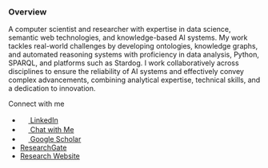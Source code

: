 ### Overview  

A computer scientist and researcher with expertise in data science, 
semantic web technologies, and knowledge-based AI systems. 
My work tackles real-world challenges by developing ontologies, knowledge graphs, 
and automated reasoning systems with proficiency in data analysis, Python, SPARQL, and platforms such as Stardog. 
I work collaboratively across disciplines to ensure the reliability of AI systems and effectively convey complex advancements, 
combining analytical expertise, technical skills, and a dedication to innovation.

Connect with me  
- [<img src="https://cdn-icons-png.flaticon.com/512/145/145807.png" width="16"> LinkedIn](https://www.linkedin.com/in/naeima-hamed-ba553041/)  
- [<img src="https://cdn-icons-png.flaticon.com/512/4712/4712027.png" width="16"> Chat with Me](https://naeima.zapier.app/chat?trk=public_post_embed_feed-article-content)
- [<img src="https://cdn-icons-png.flaticon.com/512/2983/2983676.png" width="16"> Google Scholar](https://scholar.google.com/citations?user=YwwRkRAAAAAJ&hl=en)
- [ResearchGate](https://www.researchgate.net/profile/Naeima-Hamed)  
- [Research Website](https://ontology.forest-observatory.cardiff.ac.uk)  
